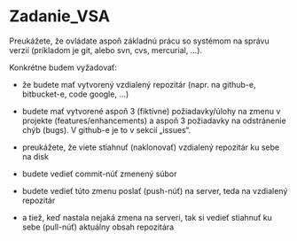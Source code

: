 Zadanie_VSA
===========

Preukážete, že ovládate aspoň základnú prácu so systémom na správu verzií (príkladom je git, alebo svn, cvs, mercurial, …).  


Konkrétne budem vyžadovať: 


- že budete mať vytvorený vzdialený repozitár (napr. na github-e, bitbucket-e, code google, …) 

- budete mať vytvorené aspoň 3 (fiktívne) požiadavky/úlohy na zmenu v projekte (features/enhancements) a aspoň 3 požiadavky na odstránenie chýb (bugs). V github-e je to v sekcií „issues“. 

- preukážete, že viete stiahnuť (naklonovať) vzdialený repozitár ku sebe na disk 

- budete vedieť commit-núť zmenený súbor 

- budete vedieť túto zmenu poslať (push-núť) na server, teda na vzdialený repozitár 
 
- a tiež, keď nastala nejaká zmena na serveri, tak si vedieť stiahnuť ku sebe (pull-núť) aktuálny obsah repozitára
